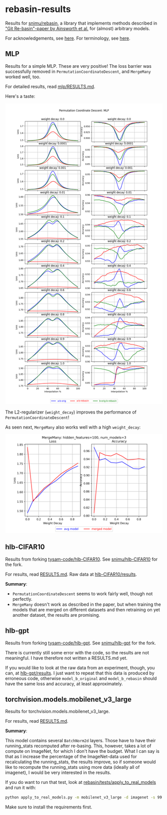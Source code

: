 # rebasin-results
Results for [snimu/rebasin](https://github.com/snimu/rebasin),
a library that implements methods described in 
["Git Re-basin"-paper by Ainsworth et al.](https://arxiv.org/abs/2209.04836)
for (almost) arbitrary models.

For acknowledgements, see [here](https://github.com/snimu/rebasin#acknowledgements).
For terminology, see [here](https://github.com/snimu/rebasin#terminology).


## MLP

Results for a simple MLP. These are very positive!
The loss barrier was successfully removed in `PermutationCoordinateDescent`,
and `MergeMany` worked well, too.

For detailed results, read [mlp/RESULTS.md](mlp/RESULTS.md).

Here's a taste:

<p align="center">
  <img 
    src="mlp/results/permutation-coordinate-descent/pcd_results.png" 
    alt="Losses" 
    width="600"
  />
</p>

The L2-regularizer (`weight_decay`) improves the performance of `PermutationCoordinateDescent`!

As seen next, `MergeMany` also works well with a high `weight_decay`:

<p align="center">
  <img 
    src="mlp/results/merge-many/merge_many_wd_0.0-0.9.png" 
    alt="MergeMany results" 
    width="600"
  />
</p>


## hlb-CIFAR10

Results from forking [tysam-code/hlb-CIFAR10](https://github.com/tysam-code/hlb-CIFAR10).
See [snimu/hlb-CIFAR10](https://github.com/snimu/hlb-CIFAR10) for the fork.

For results, read [RESULTS.md](hlb-CIFAR10/RESULTS.md). 
Raw data at [hlb-CIFAR10/results](hlb-CIFAR10/results).

**Summary**:

- `PermutationCoordinateDescent` seems to work fairly well, though not perfectly.
- `MergeMany` doesn't work as described in the paper, but when training the models
    that are merged on different datasets and then retraining on yet another dataset,
    the results are promising.

## hlb-gpt

Results from forking [tysam-code/hlb-gpt](https://github.com/tysam-code/hlb-gpt).
See [snimu/hlb-gpt](https://github.com/snimu/hlb-gpt) for the fork.

There is currently still some error with the code, so the results are not
meaningful. I have therefore not written a RESULTS.md yet.

If you would like to look at the raw data from an experiment, though, 
you can, at [hlb-gpt/results](hlb-gpt). I just want to repeat that this data
is produced by erroneous code, otherwise `model_b_original` and `model_b_rebasin`
should have the same loss and accuracy, at least approximately.

## torchvision.models.mobilenet_v3_large

Results for torchvision.models.mobilenet_v3_large.

For results, read [RESULTS.md](torchvision-models/mobilenet_v3_large/RESULTS.md).

**Summary**:

This model contains several `BatchNorm2d` layers. Those have to have their
running_stats recomputed after re-basing. This, however, takes a lot of compute
on ImageNet, for which I don't have the budget. What I can say is that 
as I increase the percentage of the ImageNet-data used for recalculating the 
running_stats, the results improve, so if someone would like to 
recompute the running_stats using more data (ideally all of imagenet),
I would be very interested in the results.

If you do want to run that test, look at 
[rebasin/tests/apply_to_real_models](https://github.com/snimu/rebasin/blob/main/tests/apply_to_real_models.py)
and run it with:

```bash
python apply_to_real_models.py -m mobilenet_v3_large -d imagenet -s 99 -v
```

Make sure to install the requirements first.
